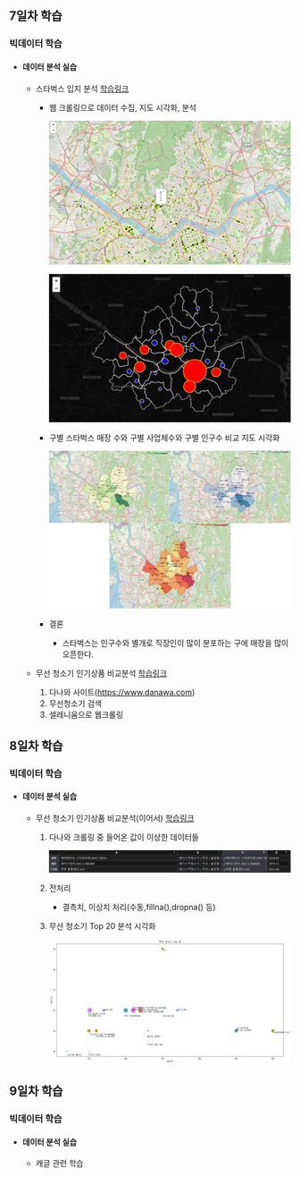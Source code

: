 ## 7일차 학습
### 빅데이터 학습

- #### 데이터 분석 실습
    - 스타벅스 입지 분석 [학습링크](https://github.com/KangJeongTaek/bigdata-analysis-2024/blob/main/day07/da16_스타벅스_매장_입지분석.ipynb)
        - 웹 크롤링으로 데이터 수집, 지도 시각화, 분석

            ![스타벅스 매장 위치 지도 시각화](https://raw.githubusercontent.com/KangJeongTaek/bigdata-analysis-2024/main/images/ba010.png)

            ![스타벅스 구별 서클 마커](https://raw.githubusercontent.com/KangJeongTaek/bigdata-analysis-2024/main/images/ba011.png)


        - 구별 스타벅스 매장 수와 구별 사업체수와 구별 인구수 비교 지도 시각화

            ![비교](https://raw.githubusercontent.com/KangJeongTaek/bigdata-analysis-2024/main/images/ba015.png)

        - 결론
            - 스타벅스는 인구수와 별개로 직장인이 많이 분포하는 구에 매장을 많이 오픈한다.

    
    - 무선 청소기 인기상품 비교분석 [학습링크](https://github.com/KangJeongTaek/bigdata-analysis-2024/blob/main/day07/da17_무선청소기_인기상품_분석.ipynb)
        1. 다나와 사이트(https://www.danawa.com)
        2. 무선청소기 검색
        3. 셀레니움으로 웹크롤링


## 8일차 학습
### 빅데이터 학습

- #### 데이터 분석 실습
    - 무선 청소기 인기상품 비교분석(이어서) [학습링크](https://github.com/KangJeongTaek/bigdata-analysis-2024/blob/main/day07/da17_무선청소기_인기상품_분석.ipynb)
        1. 다나와 크롤링 중 들어온 값이 이상한 데이터들

            ![예시](https://raw.githubusercontent.com/KangJeongTaek/bigdata-analysis-2024/main/images/ba016.png)

        2. 전처리
            - 결측치, 이상치 처리(수동,fillna(),dropna() 등)
        
        3. 무선 청소기 Top 20 분석 시각화

            ![예시](https://raw.githubusercontent.com/KangJeongTaek/bigdata-analysis-2024/main/images/ba017.png)

## 9일차 학습
### 빅데이터 학습

- #### 데이터 분석 실습
    - 캐글 관련 학습